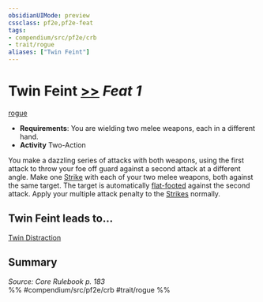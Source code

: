 ```yaml
---
obsidianUIMode: preview
cssclass: pf2e,pf2e-feat
tags:
- compendium/src/pf2e/crb
- trait/rogue
aliases: ["Twin Feint"]
---
```

# Twin Feint  [>>](../../Rules/core-rulebook/chapter-9-playing-the-game.md#Actions "Two-Action") *Feat 1*  
[rogue](../../Rules/traits/rogue.md)  

- **Requirements**: You are wielding two melee weapons, each in a different hand.
- **Activity** Two-Action

You make a dazzling series of attacks with both weapons, using the first attack to throw your foe off guard against a second attack at a different angle. Make one [Strike](../../Rules/actions/strike.md) with each of your two melee weapons, both against the same target. The target is automatically [flat-footed](../../Rules/conditions.md#Flat-footed) against the second attack. Apply your multiple attack penalty to the [Strikes](../../Rules/actions/strike.md) normally.

## Twin Feint leads to...

[Twin Distraction](twin-distraction-apg.md)

## Summary

*Source: Core Rulebook p. 183*  
%% #compendium/src/pf2e/crb #trait/rogue %%